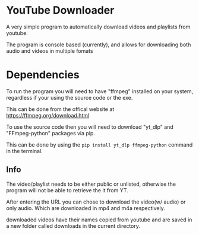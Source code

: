 # YouTube Downloader
A very simple program to automatically download videos and playlists from youtube.

The program is console based (currently), and allows for downloading both audio and videos in multiple fomats

# Dependencies
To run the program you will need to have "ffmpeg" installed on your system, regardless if your using the source code or the exe.

This can be done from the offical website at https://ffmpeg.org/download.html

To use the source code then you will need to download "yt_dlp" and "FFmpeg-python" packages via pip.

This can be done by using the `pip install yt_dlp ffmpeg-python` command in the terminal.

## Info
The video/playlist needs to be either public or unlisted, otherwise the program will not be able to retrieve the it from YT.

After entering the URL you can chose to download the video(w/ audio) or only audio. Which are downloaded in mp4 and m4a respectively.

downloaded videos have their names copied from youtube and are saved in a new folder called downloads in the current directory.

